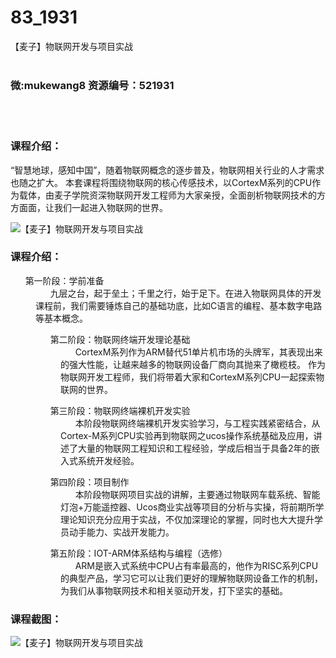 # 83_1931
【麦子】物联网开发与项目实战
<br/></br>
<h3>微:mukewang8 资源编号：521931</h3>
<br/></br>
<h3>课程介绍：</h3>
<p>“智慧地球，感知中国”，随着<a title="查看与 物联网 相关的文章" target="_blank">物联网</a>概念的逐步普及，物联网相关行业的人才需求也随之扩大。 本套课程将围绕物联网的核心传感技术，以CortexM系列的CPU作为载体，由麦子学院资深物联网开发工程师为大家亲授，全面剖析物联网技术的方方面面，让我们一起进入物联网的世界。</p>
<p><img src="https://www.ko996.com/wp-content/uploads/img/2018/04/2-7.png" alt="【麦子】物联网开发与项目实战"></p>
<h3>课程介绍：</h3>
<dl id="go20" class="course-stage-dl zygogo">
<dt>&nbsp;&nbsp; &nbsp;&nbsp; 第一阶段：学前准备</dt>
<dd>&nbsp;&nbsp;&nbsp;&nbsp;&nbsp; 九层之台，起于垒土；千里之行，始于足下。在进入物联网具体的开发课程前，我们需要锤炼自己的基础功底，比如C语言的编程、基本数字电路等基本概念。</dd>
<dd>
<dl id="go22" class="course-stage-dl zygogo">
<dt>&nbsp;&nbsp;&nbsp;&nbsp;&nbsp; 第二阶段：物联网终端开发理论基础</dt>
<dd>&nbsp;&nbsp;&nbsp;&nbsp;&nbsp; CortexM系列作为ARM替代51单片机市场的头牌军，其表现出来的强大性能，让越来越多的物联网设备厂商向其抛来了橄榄枝。 作为物联网开发工程师，我们将带着大家和CortexM系列CPU一起探索物联网的世界。</dd>
</dl>
<dl id="go77" class="course-stage-dl zygogo">
<dt>&nbsp;&nbsp;&nbsp;&nbsp;&nbsp; 第三阶段：物联网终端裸机开发实验</dt>
<dd>&nbsp;&nbsp;&nbsp;&nbsp;&nbsp; 本阶段物联网终端裸机开发实验学习，与工程实践紧密结合，从Cortex-M系列CPU实验再到物联网之ucos操作系统基础及应用，讲述了大量的物联网工程知识和工程经验，学成后相当于具备2年的嵌入式系统开发经验。</dd>
</dl>
<dl id="go78" class="course-stage-dl zygogo">
<dt>&nbsp;&nbsp;&nbsp;&nbsp;&nbsp; 第四阶段：项目制作</dt>
<dd>&nbsp;&nbsp;&nbsp;&nbsp;&nbsp; 本阶段物联网项目实战的讲解，主要通过物联网车载系统、智能灯泡+万能遥控器、Ucos商业实战等项目的分析与实操，将前期所学理论知识充分应用于实战，不仅加深理论的掌握，同时也大大提升学员动手能力、实战开发能力。</dd>
</dl>
<dl id="go21" class="course-stage-dl zygogo">
<dt>&nbsp;&nbsp;&nbsp;&nbsp;&nbsp; 第五阶段：IOT-ARM体系结构与编程（选修）</dt>
<dd>&nbsp;&nbsp;&nbsp;&nbsp;&nbsp; ARM是嵌入式系统中CPU占有率最高的，他作为RISC系列CPU的典型产品，学习它可以让我们更好的理解物联网设备工作的机制，为我们从事物联网技术和相关驱动开发，打下坚实的基础。</dd>
</dl>
</dd>
</dl>
<div class="info-desc">
<h3>课程截图：</h3>
<p><img src="https://www.ko996.com/wp-content/uploads/img/2018/04/3-7.png" alt="【麦子】物联网开发与项目实战"></p>


			
</div>
